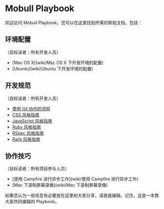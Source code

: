 # Mobull Playbook

欢迎访问 Mobull Playbook，您可以在这里找到所需的帮助文档，包括：

## 环境配置

（目标读者：所有开发人员）

* [Mac OS X](wiki/Mac OS X 下开发环境的配置)
* [Ubuntu](wiki/Ubuntu 下开发环境的配置)

## 开发规范

（目标读者：所有开发人员）

* [使用 Git 协作的流程](wiki/使用-Git-协作的流程)
* [CSS 风格指南](https://github.com/styleguide/css)
* [JavaScript 风格指南](https://github.com/styleguide/javascript)
* [Ruby 风格指南](https://github.com/styleguide/ruby)
* [RSpec 风格指南](http://betterspecs.org/)
* [Rails 风格指南](https://github.com/bbatsov/rails-style-guide)

## 协作技巧

（目标读者：所有项目参与人员）

* [使用 Campfire 进行异步工作](wiki/使用 Campfire 进行异步工作)
* [Mac 下录制屏幕录像](wiki/Mac 下录制屏幕录像)

如果您认为一些信息有必要放在这里和大家分享，请直接编辑。记住，这是一本靠大家共同编辑的 Playbook。